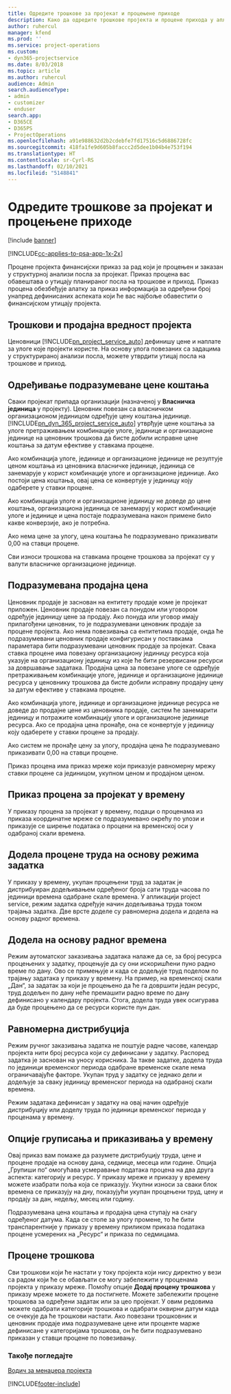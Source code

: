 ```yaml
---
title: Одредите трошкове за пројекат и процењене приходе
description: Како да одредите трошкове пројекта и процене прихода у апликацији Project Service
author: ruhercul
manager: kfend
ms.prod: ''
ms.service: project-operations
ms.custom:
- dyn365-projectservice
ms.date: 8/03/2018
ms.topic: article
ms.author: ruhercul
audience: Admin
search.audienceType:
- admin
- customizer
- enduser
search.app:
- D365CE
- D365PS
- ProjectOperations
ms.openlocfilehash: a91e988632d2b2cdebfe7fd17516c5d6886728fc
ms.sourcegitcommit: 418fa1fe9d605b8faccc2d5dee1b04b4e753f194
ms.translationtype: HT
ms.contentlocale: sr-Cyrl-RS
ms.lasthandoff: 02/10/2021
ms.locfileid: "5148841"
---
```

# <a name="determine-project-cost-and-revenue-estimates"></a>Одредите трошкове за пројекат и процењене приходе 

[!include [banner](../includes/psa-now-project-operations.md)]

[!INCLUDE[cc-applies-to-psa-app-1x-2x](../includes/cc-applies-to-psa-app-1x-2x.md)]

Процене пројекта финансијски приказ за рад који је процењен и заказан у структурној анализи посла за пројекат. Приказ процена вас обавештава о утицају планираног посла на трошкове и приход. Приказ процена обезбеђује алатку за приказ информација за одређени број унапред дефинисаних аспеката који ће вас најбоље обавестити о финансијском утицају пројекта.  
  
## <a name="cost-and-sales-value-of-the-project"></a>Трошкови и продајна вредност пројекта  
Ценовници [!INCLUDE[pn_project_service_auto](../includes/pn-project-service-auto.md)] дефинишу цене и наплате за улоге које пројекти користе. На основу улога повезаних са задацима у структурираној анализи посла, можете утврдити утицај посла на трошкове и приход.  
  
## <a name="cost-price-defaulting"></a>Одређивање подразумеване цене коштања  
Сваки пројекат припада организацији (назначеној у **Власничка јединица** у пројекту). Ценовник повезан са власничком организационом јединицом одређује цену коштања јединице. [!INCLUDE[pn_dyn_365_project_service_auto](../includes/pn-dyn-365-project-service-auto.md)] утврђује цене коштања за улоге претраживањем комбинације улоге, јединице и организационе јединице на ценовник трошкова да бисте добили исправне цене коштања за датум ефективе у ставкама процене.  
  
Ако комбинација улоге, јединице и организационе јединице не резултује ценом коштања из ценовника власничке јединице, јединица се занемарује у корист комбинације улоге и организационе јединице. Ако постоји цена коштања, овај цена се конвертује у јединицу коју одаберете у ставки процене.  
  
Ако комбинација улоге и организационе јединицу не доведе до цене коштања, организациона јединица се занемаруј у корист комбинације улоге и јединице и цена постаје подразумевана након примене било какве конверзије, ако је потребна.  
  
 Ако нема цене за улогу, цена коштања ће подразумевано приказивати 0,00 на ставци процене.  
  
 Сви износи трошкова на ставкама процене трошкова за пројекат су у валути власничке организационе јединице.  
  
## <a name="sales-price-defaulting"></a>Подразумевана продајна цена  
Ценовник продаје је заснован на ентитету продаје коме је пројекат приложен. Ценовник продаје повезан са понудом или уговором одређује јединицу цене за продају. Ако понуда или уговор имају прилагођени ценовник, то је подразумевани ценовник продаје за процене пројекта. Ако нема повезивања са ентитетима продаје, онда ће подразумевани ценовник продаје конфигурисан у поставкама параметара бити подразумевани ценовник продаје за пројекат. Свака ставка процене има повезану организациону јединицу ресурса која указује на организациону јединицу из које ће бити резервисани ресурси за довршавање задатака. Продајна цена за повезане улоге се одређује претраживањем комбинације улоге, јединице и организационе јединице ресурса у ценовнику трошкова да бисте добили исправну продајну цену за датум ефективе у ставкама процене.  
  
Ако комбинација улоге, јединице и организационе јединице ресурса не доведе до продајне цене из ценовника продаје, систем ће занемарити јединицу и потражите комбинацију улоге и организационе јединице ресурса. Ако се продајна цена пронађе, она се конвертује у јединицу коју одаберете у ставки процене за продају.  
  
Ако систем не пронађе цену за улогу, продајна цена ће подразумевано приказивати 0,00 на ставци процене.  
  
Приказ процена има приказ мреже који приказује равномерну мрежу ставки процене са јединицом, укупном ценом и продајном ценом.  
  
## <a name="time-phased-view-of-project-estimates"></a>Приказ процена за пројекат у времену  
У приказу процена за пројекат у времену, подаци о проценама из приказа координатне мреже се подразумевано окрећу по улози и приказује се ширење података о процени на временској оси у одабраној скали времена.  
  
## <a name="effort-estimate-allocation-based-on-task-mode"></a>Додела процене труда на основу режима задатка  
У приказу у времену, укупан процењени труд за задатак је дистрибуиран додељивањем одређеног броја сати труда часова по јединици времена одабране скале времена. У апликацији project service, режим задатка одређује начин додељивања труда током трајања задатка. Две врсте доделе су равномерна додела и додела на основу радног времена. 
  
## <a name="work-hours-based-allocation"></a>Додела на основу радног времена  
Режим аутоматског заказивања задатака налаже да се, за број ресурса процењених у задатку, процењује да су они искоришћени пуно радно време по дану. Ово се примењује и када се додељује труд поделом по трајању задатака у приказу у времену. На пример, на временској скали „Дан“, за задатак за који је процењено да ће га довршити један ресурс, труд додељен по дану неће премашити радно време по дану дефинисано у календару пројекта. Стога, додела труда увек осигурава да буде процењено да се ресурси користе пун дан.  
  
## <a name="even-distribution"></a>Равномерна дистрибуција  
Режим ручног заказивања задатка не поштује радне часове, календар пројекта нити број ресурса који су дефинисани у задатку. Распоред задатка је заснован на уносу корисника. За такве задатке, додела труда по јединици временског периода одабране временске скале нема ограничавајуће факторе. Укупан труд у задатку се једнако дели и додељује за сваку јединицу временског периода на одабраној скали времена.  
  
Режим задатака дефинисан у задатку на овај начин одређује дистрибуцију или доделу труда по јединици временског периода у проценама у времену.  
  
## <a name="grouping-and-time-phasing-options"></a>Опције груписања и приказивања у времену  
Овај приказ вам помаже да разумете дистрибуцију труда, цене и процене продаје на основу дана, седмице, месеца или године. Опција „Групиши по“ омогућава усмеравање података процена на два друга аспекта: категорију и ресурс. У приказу мреже и приказу у времену можете изабрати поља која се приказују. Укупни износи за сваки блок времена се приказују на дну, показујући укупан процењени труд, цену и продају за дан, недељу, месец или годину.  
  
Подразумевана цена коштања и продајна цена ступају на снагу одређеног датума. Када се стопе за улогу промене, то ће бити транспарентније у приказу у времену приликом приказа података процене усмерених на „Ресурс“ и приказа по седмицама.  
  
## <a name="expense-estimates"></a>Процене трошкова  
Сви трошкови који ће настати у току пројекта који нису директно у вези са радом који ће се обављати се могу забележити у проценама пројекта у приказу мреже. Помоћу опције **Додај процену трошкова** у приказу мреже можете то да постигнете. Можете забележити процене трошкова за одређени задатак или за цео пројекат. У овим редовима можете одабрати категорије трошкова и одабрати оквирни датум када се очекује да ће трошкови настати. Ако повезани трошковник и ценовник продаје има подразумеване цене или проценте марже дефинисане у категоријама трошкова, он ће бити подразумевано приказан у ставци процене по повезивању.  
  
### <a name="see-also"></a>Такође погледајте  
 [Водич за менаџера пројекта](../psa/project-manager-guide.md)


[!INCLUDE[footer-include](../includes/footer-banner.md)]